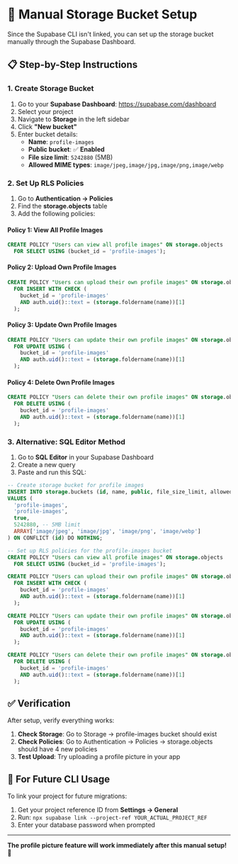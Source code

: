 # 🔧 Manual Storage Bucket Setup

Since the Supabase CLI isn't linked, you can set up the storage bucket manually through the Supabase Dashboard.

## 📋 Step-by-Step Instructions

### 1. Create Storage Bucket
1. Go to your **Supabase Dashboard**: https://supabase.com/dashboard
2. Select your project
3. Navigate to **Storage** in the left sidebar
4. Click **"New bucket"**
5. Enter bucket details:
   - **Name**: `profile-images`
   - **Public bucket**: ✅ **Enabled**
   - **File size limit**: `5242880` (5MB)
   - **Allowed MIME types**: `image/jpeg,image/jpg,image/png,image/webp`

### 2. Set Up RLS Policies
1. Go to **Authentication → Policies**
2. Find the **storage.objects** table
3. Add the following policies:

#### Policy 1: View All Profile Images
```sql
CREATE POLICY "Users can view all profile images" ON storage.objects
  FOR SELECT USING (bucket_id = 'profile-images');
```

#### Policy 2: Upload Own Profile Images
```sql
CREATE POLICY "Users can upload their own profile images" ON storage.objects
  FOR INSERT WITH CHECK (
    bucket_id = 'profile-images' 
    AND auth.uid()::text = (storage.foldername(name))[1]
  );
```

#### Policy 3: Update Own Profile Images
```sql
CREATE POLICY "Users can update their own profile images" ON storage.objects
  FOR UPDATE USING (
    bucket_id = 'profile-images' 
    AND auth.uid()::text = (storage.foldername(name))[1]
  );
```

#### Policy 4: Delete Own Profile Images
```sql
CREATE POLICY "Users can delete their own profile images" ON storage.objects
  FOR DELETE USING (
    bucket_id = 'profile-images' 
    AND auth.uid()::text = (storage.foldername(name))[1]
  );
```

### 3. Alternative: SQL Editor Method
1. Go to **SQL Editor** in your Supabase Dashboard
2. Create a new query
3. Paste and run this SQL:

```sql
-- Create storage bucket for profile images
INSERT INTO storage.buckets (id, name, public, file_size_limit, allowed_mime_types)
VALUES (
  'profile-images',
  'profile-images',
  true,
  5242880, -- 5MB limit
  ARRAY['image/jpeg', 'image/jpg', 'image/png', 'image/webp']
) ON CONFLICT (id) DO NOTHING;

-- Set up RLS policies for the profile-images bucket
CREATE POLICY "Users can view all profile images" ON storage.objects
  FOR SELECT USING (bucket_id = 'profile-images');

CREATE POLICY "Users can upload their own profile images" ON storage.objects
  FOR INSERT WITH CHECK (
    bucket_id = 'profile-images' 
    AND auth.uid()::text = (storage.foldername(name))[1]
  );

CREATE POLICY "Users can update their own profile images" ON storage.objects
  FOR UPDATE USING (
    bucket_id = 'profile-images' 
    AND auth.uid()::text = (storage.foldername(name))[1]
  );

CREATE POLICY "Users can delete their own profile images" ON storage.objects
  FOR DELETE USING (
    bucket_id = 'profile-images' 
    AND auth.uid()::text = (storage.foldername(name))[1]
  );
```

## ✅ Verification

After setup, verify everything works:

1. **Check Storage**: Go to Storage → profile-images bucket should exist
2. **Check Policies**: Go to Authentication → Policies → storage.objects should have 4 new policies
3. **Test Upload**: Try uploading a profile picture in your app

## 🔗 For Future CLI Usage

To link your project for future migrations:

1. Get your project reference ID from **Settings → General**
2. Run: `npx supabase link --project-ref YOUR_ACTUAL_PROJECT_REF`
3. Enter your database password when prompted

---

**The profile picture feature will work immediately after this manual setup!** 🎉 